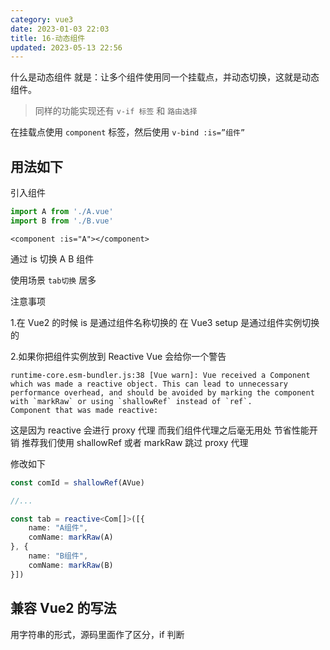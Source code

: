 ```yaml
---
category: vue3
date: 2023-01-03 22:03
title: 16-动态组件
updated: 2023-05-13 22:56
---
```


什么是动态组件 就是：让多个组件使用同一个挂载点，并动态切换，这就是动态组件。

> 同样的功能实现还有 `v-if 标签` 和 `路由选择`

在挂载点使用 `component` 标签，然后使用 `v-bind :is=”组件”`

## 用法如下

引入组件

```ts
import A from './A.vue'
import B from './B.vue'
```

```vue
<component :is="A"></component>
```

通过 is 切换 A B 组件

使用场景 `tab切换` 居多

注意事项

1.在 Vue2 的时候 is 是通过组件名称切换的 在 Vue3 setup 是通过组件实例切换的

2.如果你把组件实例放到 Reactive Vue 会给你一个警告

```
runtime-core.esm-bundler.js:38 [Vue warn]: Vue received a Component which was made a reactive object. This can lead to unnecessary performance overhead, and should be avoided by marking the component with `markRaw` or using `shallowRef` instead of `ref`.
Component that was made reactive:
```

这是因为 reactive 会进行 proxy 代理 而我们组件代理之后毫无用处 节省性能开销 推荐我们使用 shallowRef 或者 markRaw 跳过 proxy 代理

修改如下

```ts
const comId = shallowRef(AVue)

//...

const tab = reactive<Com[]>([{
    name: "A组件",
    comName: markRaw(A)
}, {
    name: "B组件",
    comName: markRaw(B)
}])
```


## 兼容 Vue2 的写法

用字符串的形式，源码里面作了区分，if 判断
